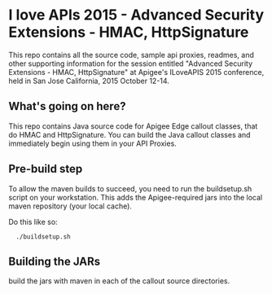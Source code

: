 # I love APIs 2015 - Advanced Security Extensions - HMAC, HttpSignature

This repo contains all the source code, sample api proxies, readmes, and other supporting information for the session entitled "Advanced Security Extensions - HMAC, HttpSignature" at Apigee's ILoveAPIS 2015 conference, held in San Jose California, 2015 October 12-14. 



## What's going on here?

This repo contains Java source code for Apigee Edge callout classes, that do HMAC and HttpSignature.  You can build the Java callout classes and immediately begin using them in your API Proxies. 


## Pre-build step

To allow the maven builds to succeed, you need to run the buildsetup.sh script on your workstation. This adds the Apigee-required jars into the local maven repository (your local cache). 

Do this like so: 

```
  ./buildsetup.sh
```

## Building the JARs

build the jars with maven in each of the callout source directories. 
